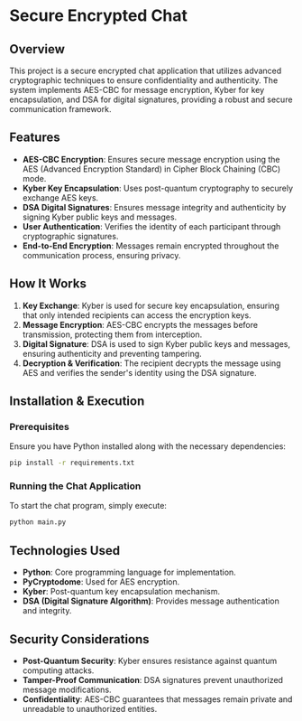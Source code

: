 # Secure Encrypted Chat

## Overview

This project is a secure encrypted chat application that utilizes advanced cryptographic techniques to ensure confidentiality and authenticity. The system implements AES-CBC for message encryption, Kyber for key encapsulation, and DSA for digital signatures, providing a robust and secure communication framework.

## Features

- **AES-CBC Encryption**: Ensures secure message encryption using the AES (Advanced Encryption Standard) in Cipher Block Chaining (CBC) mode.
- **Kyber Key Encapsulation**: Uses post-quantum cryptography to securely exchange AES keys.
- **DSA Digital Signatures**: Ensures message integrity and authenticity by signing Kyber public keys and messages.
- **User Authentication**: Verifies the identity of each participant through cryptographic signatures.
- **End-to-End Encryption**: Messages remain encrypted throughout the communication process, ensuring privacy.

## How It Works

1. **Key Exchange**: Kyber is used for secure key encapsulation, ensuring that only intended recipients can access the encryption keys.
2. **Message Encryption**: AES-CBC encrypts the messages before transmission, protecting them from interception.
3. **Digital Signature**: DSA is used to sign Kyber public keys and messages, ensuring authenticity and preventing tampering.
4. **Decryption & Verification**: The recipient decrypts the message using AES and verifies the sender's identity using the DSA signature.

## Installation & Execution

### Prerequisites

Ensure you have Python installed along with the necessary dependencies:

```bash
pip install -r requirements.txt
```

### Running the Chat Application

To start the chat program, simply execute:

```bash
python main.py
```

## Technologies Used

- **Python**: Core programming language for implementation.
- **PyCryptodome**: Used for AES encryption.
- **Kyber**: Post-quantum key encapsulation mechanism.
- **DSA (Digital Signature Algorithm)**: Provides message authentication and integrity.

## Security Considerations

- **Post-Quantum Security**: Kyber ensures resistance against quantum computing attacks.
- **Tamper-Proof Communication**: DSA signatures prevent unauthorized message modifications.
- **Confidentiality**: AES-CBC guarantees that messages remain private and unreadable to unauthorized entities.


